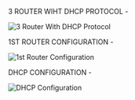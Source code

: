 3 ROUTER WIHT DHCP PROTOCOL - 

![3 Router With DHCP Protocol](https://github.com/user-attachments/assets/84129f4a-52de-4367-8467-ea811ffc7a54)

1ST ROUTER CONFIGURATION -

![1st Router Configuration](https://github.com/user-attachments/assets/49501708-e847-4aa2-81e2-e9216806c01f)

DHCP CONFIGURATION -

![DHCP Configuration](https://github.com/user-attachments/assets/55662f40-2d7b-4032-842b-47ece366a353)

